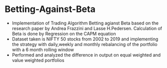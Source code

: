 # Betting-Against-Beta
- Implementation of Trading Algorithm Betting agianst Beta based on the research paper by Andrea Frazzini and Lasse H.Pedersen. Calculation of Beta is done by Regression on the CAPM equation
- Dataset taken is NIFTY 50 stocks from 2002 to 2019 and implementing the strategy with daily,weekly and monthly rebalancing of the portfolio with a 6 month rolling window
- Performed and analyzed the difference in output on equal weighted and value weighted portfolios
